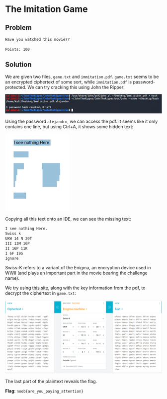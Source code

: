 # The Imitation Game

## Problem

```
Have you watched this movie??

Points: 100
```

## Solution

We are given two files, `game.txt` and `immitation.pdf`. `game.txt` seems to be an encrypted ciphertext of some sort, 
while `immitation.pdf` is password-protected. We can try cracking this using John the Ripper:

![](images/imitation1.PNG)

Using the password `alejandro`, we can access the pdf. It seems like it only contains one line, but using Ctrl+A, it shows
some hidden text:

<img src="images/imitation2.PNG" style="zoom:50%;" />

Copying all this text onto an IDE, we can see the missing text:
```
I see nothing Here.
Swiss k
UKW 14 N 20T
III 13M 16P
II 16P 11K
I 6F 19S
Ignore
```

Swiss-K refers to a variant of the Enigma, an encryption device used in WWII (and plays an important part in the movie 
bearing the challenge name).

We try using [this site](https://cryptii.com/pipes/swiss-enigma), along with the key information from the pdf, to decrypt 
the ciphertext in `game.txt`:

![](images/imitation3.PNG)

The last part of the plaintext reveals the flag.

**Flag**: `noob{are_you_paying_attention}`


